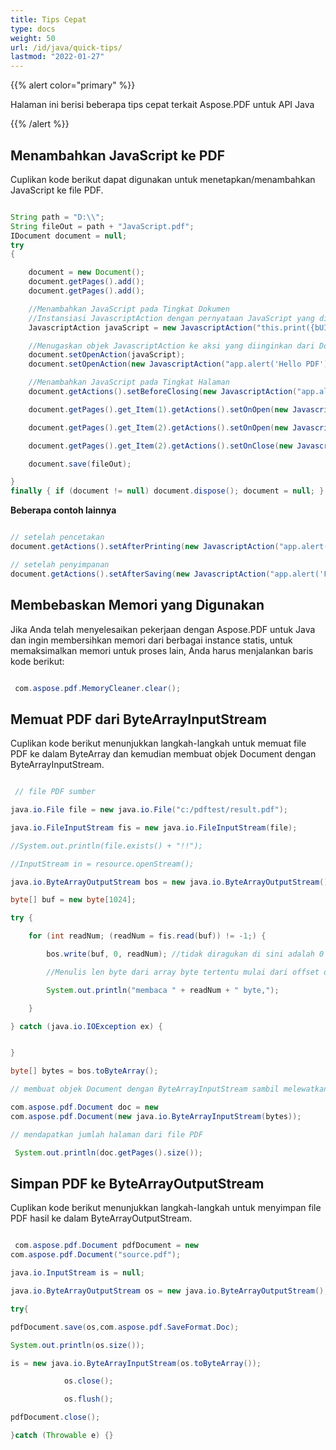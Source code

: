 ```yaml
---
title: Tips Cepat
type: docs
weight: 50
url: /id/java/quick-tips/
lastmod: "2022-01-27"
---
```


{{% alert color="primary" %}}

Halaman ini berisi beberapa tips cepat terkait Aspose.PDF untuk API Java

{{% /alert %}}

## Menambahkan JavaScript ke PDF

Cuplikan kode berikut dapat digunakan untuk menetapkan/menambahkan JavaScript ke file PDF.

```java

String path = "D:\\";
String fileOut = path + "JavaScript.pdf";
IDocument document = null;
try
{

    document = new Document();
    document.getPages().add();
    document.getPages().add();

    //Menambahkan JavaScript pada Tingkat Dokumen
    //Instansiasi JavascriptAction dengan pernyataan JavaScript yang diinginkan
    JavascriptAction javaScript = new JavascriptAction("this.print({bUI:true,bSilent:false,bShrinkToFit:true});");

    //Menugaskan objek JavascriptAction ke aksi yang diinginkan dari Dokumen
    document.setOpenAction(javaScript);
    document.setOpenAction(new JavascriptAction("app.alert('Hello PDF')"));

    //Menambahkan JavaScript pada Tingkat Halaman
    document.getActions().setBeforeClosing(new JavascriptAction("app.alert('dokumen sedang ditutup')"));

    document.getPages().get_Item(1).getActions().setOnOpen(new JavascriptAction("app.alert('halaman 1 dibuka')"));

    document.getPages().get_Item(2).getActions().setOnOpen(new JavascriptAction("app.alert('halaman 2 dibuka')"));

    document.getPages().get_Item(2).getActions().setOnClose(new JavascriptAction("app.alert('halaman 2 ditutup')"));

    document.save(fileOut);

}
finally { if (document != null) document.dispose(); document = null; }

```


**Beberapa contoh lainnya**

```java

// setelah pencetakan
document.getActions().setAfterPrinting(new JavascriptAction("app.alert('File was printed')"));

// setelah penyimpanan
document.getActions().setAfterSaving(new JavascriptAction("app.alert('File was Saved')"));

```

## Membebaskan Memori yang Digunakan

Jika Anda telah menyelesaikan pekerjaan dengan Aspose.PDF untuk Java dan ingin membersihkan memori dari berbagai instance statis,
untuk memaksimalkan memori untuk proses lain, Anda harus menjalankan baris kode berikut:

```java

 com.aspose.pdf.MemoryCleaner.clear();

```

## Memuat PDF dari ByteArrayInputStream

Cuplikan kode berikut menunjukkan langkah-langkah untuk memuat file PDF ke dalam ByteArray dan kemudian membuat objek Document dengan ByteArrayInputStream.

```java

 // file PDF sumber

java.io.File file = new java.io.File("c:/pdftest/result.pdf");

java.io.FileInputStream fis = new java.io.FileInputStream(file);

//System.out.println(file.exists() + "!!");

//InputStream in = resource.openStream();

java.io.ByteArrayOutputStream bos = new java.io.ByteArrayOutputStream();

byte[] buf = new byte[1024];

try {

    for (int readNum; (readNum = fis.read(buf)) != -1;) {

        bos.write(buf, 0, readNum); //tidak diragukan di sini adalah 0

        //Menulis len byte dari array byte tertentu mulai dari offset off ke output stream array byte ini.

        System.out.println("membaca " + readNum + " byte,");

    }

} catch (java.io.IOException ex) {


}

byte[] bytes = bos.toByteArray();

// membuat objek Document dengan ByteArrayInputStream sambil melewatkan array byte sebagai argumen

com.aspose.pdf.Document doc = new 
com.aspose.pdf.Document(new java.io.ByteArrayInputStream(bytes));

// mendapatkan jumlah halaman dari file PDF

 System.out.println(doc.getPages().size());

```


## Simpan PDF ke ByteArrayOutputStream

Cuplikan kode berikut menunjukkan langkah-langkah untuk menyimpan file PDF hasil ke dalam ByteArrayOutputStream.

```java

 com.aspose.pdf.Document pdfDocument = new 
com.aspose.pdf.Document("source.pdf");

java.io.InputStream is = null;

java.io.ByteArrayOutputStream os = new java.io.ByteArrayOutputStream();

try{

pdfDocument.save(os,com.aspose.pdf.SaveFormat.Doc);

System.out.println(os.size());

is = new java.io.ByteArrayInputStream(os.toByteArray());

            os.close();

            os.flush();

pdfDocument.close();

}catch (Throwable e) {}

```